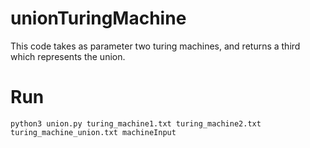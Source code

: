 # unionTuringMachine
This code takes as parameter two turing machines, and returns a third which represents the union.

# Run
```
python3 union.py turing_machine1.txt turing_machine2.txt turing_machine_union.txt machineInput
```

